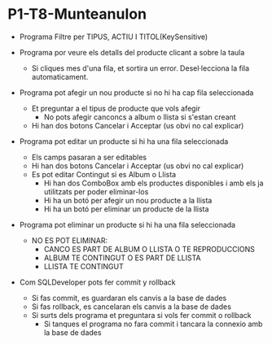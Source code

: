 # P1-T8-MunteanuIon

+ Programa Filtre per TIPUS, ACTIU I TITOL(KeySensitive)
+ Programa por veure els detalls del producte clicant a sobre la taula
  - Si cliques mes d'una fila, et sortira un error. Desel·lecciona la fila automaticament.

+ Programa pot afegir un nou producte si no hi ha cap fila seleccionada
  + Et preguntar a el tipus de producte que vols afegir
    - No pots afegir canconcs a album o llista si s'estan creant
  + Hi han dos botons Cancelar i Acceptar (us obvi no cal explicar)

+ Programa pot editar un producte si hi ha una fila seleccionada
  + Els camps pasaran a ser editables
  + Hi han dos botons Cancelar i Acceptar (us obvi no cal explicar)
  + Es pot editar Contingut si es Album o Llista
    + Hi han dos ComboBox amb els productes disponibles i amb els ja utilitzats per poder eliminar-los
    + Hi ha un botó per afegir un nou producte a la llista
    + Hi ha un botó per eliminar un producte de la llista

+ Programa pot eliminar un producte si hi ha una fila seleccionada
  + NO ES POT ELIMINAR: 
    - CANCO ES PART DE ALBUM O LLISTA O TE REPRODUCCIONS
    - ALBUM TE CONTINGUT O ES PART DE LLISTA
    - LLISTA TE CONTINGUT

+ Com SQLDeveloper pots fer commit y rollback
  + Si fas commit, es guardaran els canvis a la base de dades
  + Si fas rollback, es cancelaran els canvis a la base de dades
  + Si surts dels programa et preguntara si vols fer commit o rollback
    - Si tanques el programa no fara commit i tancara la connexio amb la base de dades